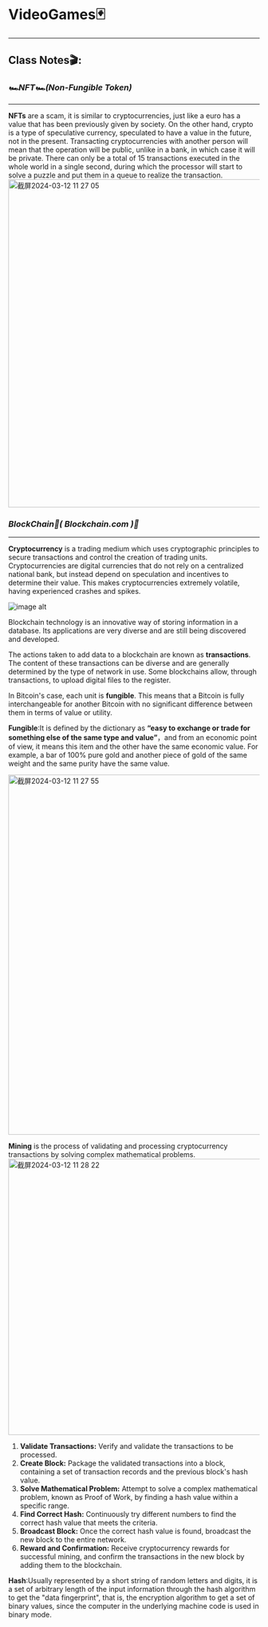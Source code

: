 # VideoGames🃏

---



## Class Notes🎬:





### *🏎️NFT🏎️(Non-Fungible Token)*
___

**NFTs** are a scam, it is similar to cryptocurrencies, just like a euro has a value that has been previously given by society. On the other hand, crypto is a type of speculative currency, speculated to have a value in the future, not in the present. Transacting cryptocurrencies with another person will mean that the operation will be public, unlike in a bank, in which case it will be private. There can only be a total of 15 transactions executed in the whole world in a single second, during which the processor will start to solve a puzzle and put them in a queue to realize the transaction.
<img width="657" alt="截屏2024-03-12 11 27 05" src="https://github.com/ahong2006/VideoGames/assets/124577520/966e03cc-5700-4946-a497-0cc76858e48f">





### *BlockChain🚝( Blockchain.com )🚝*
___
**Cryptocurrency** is a trading medium which uses cryptographic principles to secure transactions and control the creation of trading units. Cryptocurrencies are digital currencies that do not rely on a centralized national bank, but instead depend on speculation and incentives to determine their value. This makes cryptocurrencies extremely volatile, having experienced crashes and spikes.

![image alt](https://chinese.aljazeera.net/wp-content/uploads/2021/09/GettyImages-1248674199.jpg?resize=1200%2C675)


Blockchain technology is an innovative way of storing information in a database. Its applications are very diverse and are still being discovered and developed. 

The actions taken to add data to a blockchain are known as **transactions**. The content of these transactions can be diverse and are generally determined by the type of network in use. Some blockchains allow, through transactions, to upload digital files to the register.


In Bitcoin's case, each unit is **fungible**. This means that a Bitcoin is fully interchangeable for another Bitcoin with no significant difference between them in terms of value or utility.

**Fungible**:It is defined by the dictionary as **“easy to exchange or trade for something else of the same type and value”**，and from an economic point of view, it means this item and the other have the same economic value. For example, a bar of 100% pure gold and another piece of gold of the same weight and the same purity have the same value.

<img width="721" alt="截屏2024-03-12 11 27 55" src="https://github.com/ahong2006/VideoGames/assets/124577520/58d1f93c-4215-492c-8699-e69f5339489d">



**Mining** is the process of validating and processing cryptocurrency transactions by solving complex mathematical problems.
<img width="553" alt="截屏2024-03-12 11 28 22" src="https://github.com/ahong2006/VideoGames/assets/124577520/fe03326e-96c5-43b1-a7c8-4df289e3062d">



1. **Validate Transactions:** Verify and validate the transactions to be processed.
1. **Create Block:** Package the validated transactions into a block, containing a set of transaction records and the previous block's hash value.
1. **Solve Mathematical Problem:** Attempt to solve a complex mathematical problem, known as Proof of Work, by finding a hash value within a specific range.
1. **Find Correct Hash:** Continuously try different numbers to find the correct hash value that meets the criteria.
1. **Broadcast Block:** Once the correct hash value is found, broadcast the new block to the entire network.
1. **Reward and Confirmation:** Receive cryptocurrency rewards for successful mining, and confirm the transactions in the new block by adding them to the blockchain.

**Hash**:Usually represented by a short string of random letters and digits, it is a set of arbitrary length of the input information through the hash algorithm to get the "data fingerprint", that is, the encryption algorithm to get a set of binary values, since the computer in the underlying machine code is used in binary mode.
